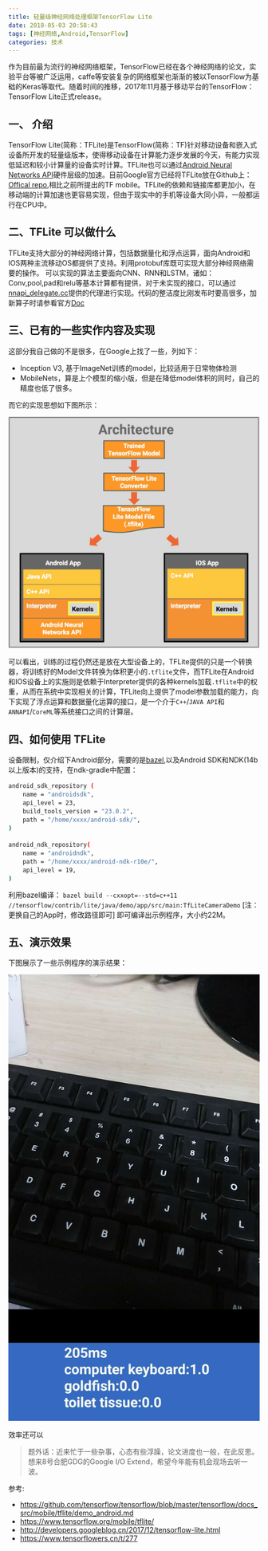 ```yaml
---
title: 轻量级神经网络处理框架TensorFlow Lite
date: 2018-05-03 20:58:43
tags: [神经网络,Android,TensorFlow]
categories: 技术
---
```


作为目前最为流行的神经网络框架，TensorFlow已经在各个神经网络的论文，实验平台等被广泛运用，caffe等安装复杂的网络框架也渐渐的被以TensorFlow为基础的Keras等取代。随着时间的推移，2017年11月基于移动平台的TensorFlow：TensorFlow Lite正式release。

<!-- more -->

## 一、 介绍

TensorFlow Lite(简称：TFLite)是TensorFlow(简称：TF)针对移动设备和嵌入式设备所开发的轻量级版本，使得移动设备在计算能力逐步发展的今天，有能力实现低延迟和较小计算量的设备实时计算。TFLite也可以通过[Android Neural Networks API](https://developer.android.com/ndk/guides/neuralnetworks/index.html)硬件层级的加速。目前Google官方已经将TFLite放在Github上：[Offical repo](https://github.com/tensorflow/tensorflow/tree/master/tensorflow/contrib/lite),相比之前所提出的TF mobile。TFLite的依赖和链接库都更加小，在移动端的计算加速也更容易实现，但由于现实中的手机等设备大同小异，一般都运行在CPU中。

## 二、TFLite 可以做什么

TFLite支持大部分的神经网络计算，包括数据量化和浮点运算，面向Android和IOS两种主流移动OS都提供了支持。利用protobuf库既可实现大部分神经网络需要的操作。
可以实现的算法主要面向CNN、RNN和LSTM，诸如：Conv,pool,pad和relu等基本计算都有提供，对于未实现的接口，可以通过[nnapi_delegate.cc](https://github.com/tensorflow/tensorflow/blob/master/tensorflow/contrib/lite/nnapi_delegate.cc)提供的代理进行实现。代码的整洁度比刚发布时要高很多，加新算子时请参看官方[Doc](https://github.com/tensorflow/tensorflow/blob/master/tensorflow/contrib/lite/g3doc/custom_operators.md)

## 三、已有的一些实作内容及实现

这部分我自己做的不是很多，在Google上找了一些，列如下：

- Inception V3, 基于ImageNet训练的model，比较适用于日常物体检测
- MobileNets，算是上个模型的缩小版，但是在降低model体积的同时，自己的精度也低了很多。

而它的实现思想如下图所示：

![tflite-architecture.jpg](tensorflow-lite/tflite-architecture.jpg)

可以看出，训练的过程仍然还是放在大型设备上的，TFLite提供的只是一个转换器，将训练好的Model文件转换为体积更小的`.tflite`文件，而TFLite在Android和IOS设备上的实施则是依赖于Interpreter提供的各种kernels加载`.tflite`中的权重，从而在系统中实现相关的计算，TFLite向上提供了model参数加载的能力，向下实现了浮点运算和数据量化运算的接口，是一个介于`C++`/`JAVA API`和`ANNAPI`/`CoreML`等系统接口之间的计算层。

## 四、如何使用 TFLite

设备限制，仅介绍下Android部分，需要的是[bazel](https://bazel.build/),以及Android SDK和NDK(14b以上版本)的支持，在ndk-gradle中配置：

```bash
android_sdk_repository (
    name = "androidsdk",
    api_level = 23,
    build_tools_version = "23.0.2",
    path = "/home/xxxx/android-sdk/",
)

android_ndk_repository(
    name = "androidndk",
    path = "/home/xxxx/android-ndk-r10e/",
    api_level = 19,
)
```

利用bazel编译：
`bazel build --cxxopt=--std=c++11 //tensorflow/contrib/lite/java/demo/app/src/main:TfLiteCameraDemo`
[注：更换自己的App时，修改路径即可]
即可编译出示例程序，大小约22M。

## 五、演示效果

下图展示了一些示例程序的演示结果：

![sample.jpg](tensorflow-lite/sample.jpg)

效率还可以
> 题外话：近来忙于一些杂事，心态有些浮躁，论文进度也一般，在此反思。想来8号合肥GDG的Google I/O Extend，希望今年能有机会现场去听一波。

参考:
- https://github.com/tensorflow/tensorflow/blob/master/tensorflow/docs_src/mobile/tflite/demo_android.md
- https://www.tensorflow.org/mobile/tflite/
- http://developers.googleblog.cn/2017/12/tensorflow-lite.html
- https://www.tensorflowers.cn/t/277
